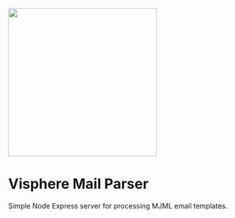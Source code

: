 <img src="https://i.imgur.com/8M69NDc.png" width="300px"/>

# Visphere Mail Parser

Simple Node Express server for processing MJML email templates.
